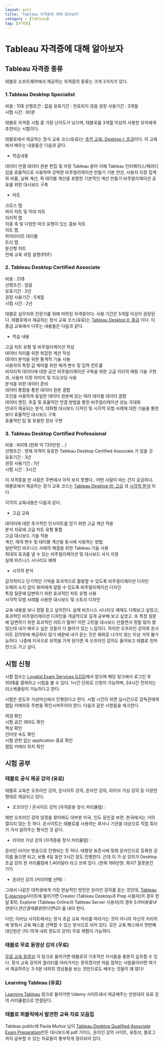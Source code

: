 ```yaml
---
layout: post
title: 'Tableau 자격증에 대해 알아보자'
category : [Tableau]
tag: [자격증]
---
```

 
# Tableau 자격증에 대해 알아보자 

## Tableau 자격증 종류 

태블로 소프트웨어에서 제공하는 자격증의 종류는 크게 3가지가 있다. 


### 1.Tableau Desktop Specialist 

비용 : 10$ 
선행조건 : 없음 
유효기간 : 만료되지 않음 
권장 사용기간 : 3개월  
시험 시간 : 60분 

태블로 자격증 시험 중 가장 난이도가 낮으며, 태블로를 3개월 이상의 사용한 유저에게 추천되는 시험이다.

태블로에서 제공하는 정식 교육 코스(유료)는 [추천 교육: Desktop I: 초급](https://www.tableau.com/ko-kr/learn/classroom/desktop-one)이다.  이 교육에서 배우는 내용들은 다음과 같다. 

* 학습내용   
   
데이터 연결 
데이터 원본 편집 및 저장 
Tableau 용어 이해 
Tableau 인터페이스/패러다임을 효율적으로 사용하여 강력한 비주얼리제이션 만들기 
기본 연산, 사용자 지정 집계와 비율, 날짜 계산, 퀵 테이블 계산을 포함한 기본적인 계산 만들기 
비주얼리제이션 공유를 위한 대시보드 구축 

* 차트   
   
크로스 탭   
파이 차트 및 막대 차트   
지리적 맵   
이중 축 및 다양한 마크 유형이 있는 콤보 차트   
히트 맵   
하이라이트 테이블   
트리 맵   
분산형 차트   
전체 교육 과정 설명(PDF)   

### 2. Tableau Desktop Certified Associate 

비용 : 25$   
선행조건 : 없음   
유효기간 : 2년    
권장 사용기간 : 5개월   
시험 시간 : 2년    

태블로 실무자와 전문가를 위해 마련된 자격증이다. 사용 기간은 5개월 이상이 권장된다. 
태블로에서 제공하는 정식 교육 코스(유료)는 [Tableau Desktop II: 중급](https://www.tableau.com/ko-kr/learn/classroom/desktop-two) 이다. 
이 중급 교육에서 다루는 내용들은 다음과 같다.    
   
* 학습 내용   
    
고급 차트 유형 및 비주얼리제이션 작성   
데이터 처리를 위한 복잡한 계산 작성   
데이터 분석을 위한 통계적 기술 사용   
사용자의 특정 값 제어를 위한 매개 변수 및 입력 컨트롤   
비지리적 데이터에 대한 공간 비주얼리제이션 구축을 위한 고급 지리적 매핑 기술 구현과, 사용자 지정 이미지 및 지오코딩 사용   
분석을 위한 데이터 준비   
데이터 통합을 통한 데이터 원본 결합   
조인을 사용하여 동일한 데이터 원본에 있는 여러 테이블 데이터 결합   
데이터 엔진, 추출 및 효율적인 연결 방법을 통한 비주얼리제이션 성능 극대화   
안내가 제공되는 분석, 대화형 대시보드 디자인 및 시각적 모범 사례에 대한 기술을 통한 보다 효율적인 대시보드 구축   
효율적인 팁 및 유용한 정보 구현   

### 3. Tableau Desktop Certified Professional

비용 : 600$ (한화 약 720만원 ...)   
선행조건 : 현재 자격이 유효한  Tableau Desktop Certified Associate 가 있을 것    
유효기간 : 3년   
권장 사용기간 : 1년    
시험 시간 : 3시간   

이 자격증을 딴 사람은 주변에서 아직 보지 못했다.. 어떤 사람이 따는 건지 궁금하다.   
태블로에서 제공하는 정식 교육 코스는 [Tableau Desktop III: 고급](https://www.tableau.com/ko-kr/learn/classroom/desktop-three) 과 [시각적 분석](https://www.tableau.com/ko-kr/learn/classroom/visual-analytics) 이다.    

각각의 교육내용은 다음과 같다.    
   
* 고급 교육 
   
데이터에 대한 추가적인 인사이트를 얻기 위한 고급 계산 적용   
분석 자료에 고급 차트 유형 통합   
고급 대시보드 기술 적용   
계산, 매개 변수 및 테이블 계산을 동시에 사용하는 방법   
일반적인 비즈니스 사례의 해결을 위한 Tableau 기술 사용   
최대의 효과를 낼 수 있는 비주얼리제이션 및 대시보드 서식 지정   
실제 비즈니스 시나리오 예제   

   
* 시각적 분석    
   
감각적이고 단기적인 기억을 효과적으로 활용할 수 있도록 비주얼리제이션 디자인   
오해의 소지 없이 뷰어에게 알릴 수 있도록 비주얼리제이션 디자인   
특정 질문에 답변하기 위한 효과적인 차트 유형 사용   
시각적 모범 사례를 사용한 대시보드 및 스토리 디자인   
   
교육 내용을 보니 정말 듣고 싶어진다. 실제 비즈니스 시나리오 예제도 다뤄보고 싶었고, 효과적인 비주얼리제이션 디자인을 개념적으로 깊게 공부해 보고 싶었고. 또 특정 질문에 답변하기 위한 효과적인 차트가 뭘까? 이런 고민을 대시보드 만들면서 정말 많이 했었는데 내가 배우고 싶은 것들이 다 들어가 있는 느낌이다. 하지만 오프라인 강의와 온사이트 강의밖에 제공하지 않기 때문에 내가 듣는 것은 해외로 나가지 않는 이상 거의 불가능하다.
나중에 미국으로 유학을 가게 된다면 꼭 오프라인 강의도 들어보고 태블로 컨퍼런스도 가고 싶다. 
   
## 시험 신청   
시험 접수는 [Loyalist Exam Services (LES)](https://tableau.lcsexams.com/)에서 받으며 해당 링크에서 로그인 후 100$를 결제하고 시험을 볼 수 있다. 1시간 단위로 신청이 가능하며, 24시간 전까지는 리스케줄링이 가능하다고 한다.   

시험은 윈도우 가상머신에서 진행된다고 한다. 시험 시간이 되면 실시간으로 감독관에게 랩탑 카메라로 주변을 확인시켜주어야 한다. 다음과 같은 사항들을 체크한다.   
   
여권 확인   
시험 공간 360도 확인   
책상 확인   
인터넷 속도 확인   
시험 관련 없는 application 종료 확인     
랩탑 카메라 위치 확인   


## 시험 공부   

### 태블로 공식 제공 강의 (유료)   

태블로 교육은 오프라인 강의, 온사이트 강의, 온라인 강의, 라이브 가상 강의 등 다양한 형태로 제공되고 있다.   

* 오프라인 / 온사이트 강의 (자격증용 정식 커리큘럼) : 

매번 오프라인 강의 일정을 찾아봐도 대부분 미국, 인도 등인걸 보면..한국에서는 거의 열리지 않는 듯 하다. 온사이트는 태블로를 사용하는 회사나 기관을 대상으로 직접 튜터가 가서 알려주는 형식인 것 같다.   


* 라이브 가상 강의 (자격증용 정식 커리큘럼) :  

온라인 라이브 방송으로 진행되는 듯 하다. 태평양 표준시에 맞춰 온라인으로 등록한 강의를 들으면 되고, 보통 4일 동안 3시간 정도 진행한다. 근데 이 가
상 강의가 Desktop 초급 강의 한 커리큘럼에 1,400달러 라고 쓰여 있다. (한화 166만원..뭐지? 잘못본건가?)   

* 온라인 강의 (커리어별 선택)  : 

그래서 나같은 대학생에게 가장 현실적인 방안은 온라인 강의를 듣는 것인데, [Tableau E-learning](https://elearning-samples.tableau.com/)사이트에 들어가면 Creator (Tableau Desktop과 Prep 사용자)의 경우 한달 $10, Explorer (Tableau Online과 Tableau Server 사용자)의 경우 $5 의 비용을 내면 된다. 연간 결제를 원한다면 120$ 를 내야 한다.    

다만, 이러닝 사이트에서는 정식 초급 교육 커리를 따라가는 것이 아니라 자신의 커리어에 맞춰서 교육 패스를 선택할 수 있는 방식으로 되어 있다. 
모든 교육 패스에서 첫번째 대단원은 (10-15개 내외 정도의 강의) 무료 체험이 가능하다.   


### 태블로 무료 동영상 강의 (무료)   

[무료 교육 동영상](https://www.tableau.com/ko-kr/learn/training/20201) 이 링크로 들어가면 태블로의 기초적인 지식들을 충분히 습득할 수 있다.
정식 교육 강의의 퀄리티를 따라가지는 못하겠지만 처음 접하는 사람들이라면 여기서 제공하주는 3-5분 내외의 영상들을 보는 것만으로도 배우는 것들이 꽤 많다!   


### Learning Tableau (유료)

[Learning Tableau](https://learningtableau.com/#courses) 링크로 들어가면 Udemy 사이트에서 제공해주는 만원대의 유료 강의 커리큘럼으로 연결된다.   


### 태블로 퍼블릭에서 발견한 교육 자료 모읍집 

Tableau public에 Paula Muñoz 님이 [Tableau Desktop Qualified Associate Exam Preparation](https://public.tableau.com/profile/paula.munoz#!/vizhome/DQA_Preparation/Tableau_DQA_Certification_Study_Resources)만든 대시보드에 pdf 가이드, 온라인 강의 사이트, 유튜브, 블로그 까지 공부할 수 있는 자료들이 풍부하게 정리되어 있다.   
